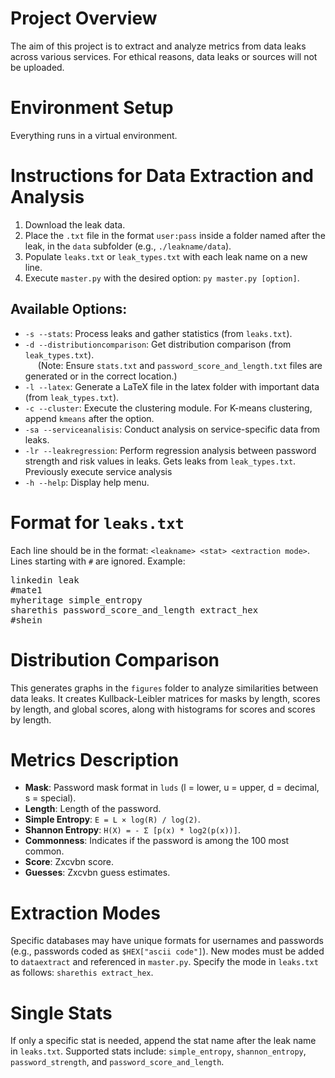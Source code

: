 <h1>Project Overview</h1>
<p>The aim of this project is to extract and analyze metrics from data leaks across various services. For ethical reasons, data leaks or sources will not be uploaded.</p>

<h1>Environment Setup</h1>
<p>Everything runs in a virtual environment.</p>

<h1>Instructions for Data Extraction and Analysis</h1>
<ol>
    <li>Download the leak data.</li>
    <li>Place the <code>.txt</code> file in the format <code>user:pass</code> inside a folder named after the leak, in the <code>data</code> subfolder (e.g., <code>./leakname/data</code>).</li>
    <li>Populate <code>leaks.txt</code> or <code>leak_types.txt</code> with each leak name on a new line.</li>
    <li>Execute <code>master.py</code> with the desired option: <code>py master.py [option]</code>.</li>
</ol>

<h2>Available Options:</h2>
<ul>
    <li><code>-s --stats</code>:
        Process leaks and gather statistics (from <code>leaks.txt</code>).
    </li>
    <li><code>-d --distributioncomparison</code>:
        Get distribution comparison (from <code>leak_types.txt</code>).<br/>
        <span style="margin-left: 20px;">(Note: Ensure <code>stats.txt</code> and <code>password_score_and_length.txt</code> files are generated or in the correct location.)</span>
    </li>
    <li><code>-l --latex</code>:
        Generate a LaTeX file in the latex folder with important data (from <code>leak_types.txt</code>).
    </li>
    <li><code>-c --cluster</code>:
        Execute the clustering module. For K-means clustering, append <code>kmeans</code> after the option.
    </li>
    <li><code>-sa --serviceanalisis</code>:
        Conduct analysis on service-specific data from leaks.
    </li>
    <li><code>-lr --leakregression</code>:
        Perform regression analysis between password strength and risk values in leaks. Gets leaks from <code>leak_types.txt</code>. Previously execute service analysis
    </li>
    <li><code>-h --help</code>:
        Display help menu.
    </li>
</ul>


<h1>Format for <code>leaks.txt</code></h1>
<p>Each line should be in the format: <code>&lt;leakname&gt; &lt;stat&gt; &lt;extraction mode&gt;</code>. Lines starting with <code>#</code> are ignored. Example:</p>
<pre>
linkedin leak
#mate1
myheritage simple_entropy
sharethis password_score_and_length extract_hex
#shein
</pre>

<h1>Distribution Comparison</h1>
<p>This generates graphs in the <code>figures</code> folder to analyze similarities between data leaks. It creates Kullback-Leibler matrices for masks by length, scores by length, and global scores, along with histograms for scores and scores by length.</p>

<h1>Metrics Description</h1>
<ul>
    <li><strong>Mask</strong>: Password mask format in <code>luds</code> (l = lower, u = upper, d = decimal, s = special).</li>
    <li><strong>Length</strong>: Length of the password.</li>
    <li><strong>Simple Entropy</strong>: <code>E = L × log(R) / log(2)</code>.</li>
    <li><strong>Shannon Entropy</strong>: <code>H(X) = - Σ [p(x) * log2(p(x))]</code>.</li>
    <li><strong>Commonness</strong>: Indicates if the password is among the 100 most common.</li>
    <li><strong>Score</strong>: Zxcvbn score.</li>
    <li><strong>Guesses</strong>: Zxcvbn guess estimates.</li>
</ul>

<h1>Extraction Modes</h1>
<p>Specific databases may have unique formats for usernames and passwords (e.g., passwords coded as <code>$HEX["ascii code"]</code>). New modes must be added to <code>dataextract</code> and referenced in <code>master.py</code>. Specify the mode in <code>leaks.txt</code> as follows: <code>sharethis extract_hex</code>.</p>

<h1>Single Stats</h1>
<p>If only a specific stat is needed, append the stat name after the leak name in <code>leaks.txt</code>. Supported stats include: <code>simple_entropy</code>, <code>shannon_entropy</code>, <code>password_strength</code>, and <code>password_score_and_length</code>.</p>
